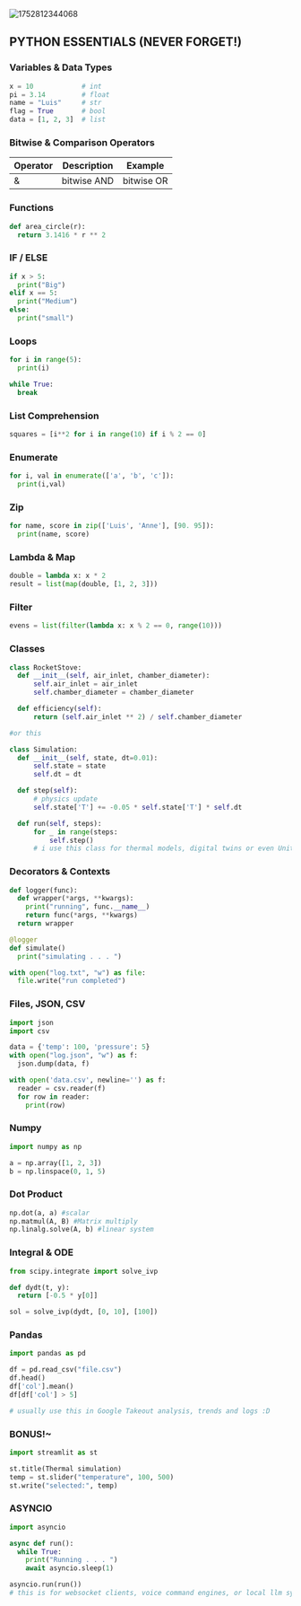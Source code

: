 
![1752812344068](https://github.com/user-attachments/assets/b4fef07b-0fd4-4c50-904a-c57deb8115dc)



## PYTHON ESSENTIALS (NEVER FORGET!)

### Variables & Data Types
```python
x = 10            # int
pi = 3.14         # float
name = "Luis"     # str
flag = True       # bool
data = [1, 2, 3]  # list
```

### Bitwise & Comparison Operators
| Operator | Description | Example |
|----------|-------------|---------|
|   &      | bitwise AND |bitwise OR|  

### Functions
``` python
def area_circle(r):
  return 3.1416 * r ** 2
```

### IF / ELSE
``` python
if x > 5:
  print("Big")
elif x == 5:
  print("Medium")
else:
  print("small")
```

### Loops
``` python
for i in range(5):
  print(i)

while True:
  break
```

### List Comprehension
``` python
squares = [i**2 for i in range(10) if i % 2 == 0]
```

### Enumerate
``` python
for i, val in enumerate(['a', 'b', 'c']):
  print(i,val)
```

### Zip
``` python
for name, score in zip(['Luis', 'Anne'], [90. 95]):
  print(name, score)
```

### Lambda & Map
``` python
double = lambda x: x * 2
result = list(map(double, [1, 2, 3]))
```

### Filter
``` python
evens = list(filter(lambda x: x % 2 == 0, range(10)))
```

### Classes
``` python
class RocketStove:
  def __init__(self, air_inlet, chamber_diameter):
      self.air_inlet = air_inlet
      self.chamber_diameter = chamber_diameter

  def efficiency(self):
      return (self.air_inlet ** 2) / self.chamber_diameter

#or this

class Simulation:
  def __init__(self, state, dt=0.01):
      self.state = state
      self.dt = dt

  def step(self):
      # physics update
      self.state['T'] += -0.05 * self.state['T'] * self.dt

  def run(self, steps):
      for _ in range(steps:
          self.step()
      # i use this class for thermal models, digital twins or even Unity WebSocket backends :)))
```


### Decorators & Contexts
``` python
def logger(func):
  def wrapper(*args, **kwargs):
    print("running", func.__name__)
    return func(*args, **kwargs)
  return wrapper

@logger
def simulate()
  print("simulating . . . ")

with open("log.txt", "w") as file:
  file.write("run completed")
```


### Files, JSON, CSV
``` python
import json
import csv

data = {'temp': 100, 'pressure': 5}
with open("log.json", "w") as f:
  json.dump(data, f)

with open('data.csv', newline='') as f:
  reader = csv.reader(f)
  for row in reader:
    print(row)
```

### Numpy
``` python
import numpy as np

a = np.array([1, 2, 3])
b = np.linspace(0, 1, 5)
```

### Dot Product
``` python
np.dot(a, a) #scalar
np.matmul(A, B) #Matrix multiply
np.linalg.solve(A, b) #linear system
```

### Integral & ODE
``` python
from scipy.integrate import solve_ivp

def dydt(t, y):
  return [-0.5 * y[0]]

sol = solve_ivp(dydt, [0, 10], [100])
```

### Pandas 
``` python
import pandas as pd

df = pd.read_csv("file.csv")
df.head()
df['col'].mean()
df[df['col'] > 5]

# usually use this in Google Takeout analysis, trends and logs :D
```

### BONUS!~
``` python
import streamlit as st

st.title(Thermal simulation)
temp = st.slider("temperature", 100, 500)
st.write("selected:", temp)
```


### ASYNCIO
``` python
import asyncio

async def run():
  while True:
    print("Running . . . ")
    await asyncio.sleep(1)

asyncio.run(run())
# this is for websocket clients, voice command engines, or local llm system
```


